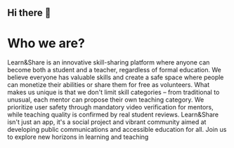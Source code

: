 ## Hi there 👋
# Who we are?
Learn&Share is an innovative skill-sharing platform where anyone can become both a student and a teacher, regardless of formal education. We believe everyone has valuable skills and create a safe space where people can monetize their abilities or share them for free as volunteers. What makes us unique is that we don't limit skill categories – from traditional to unusual, each mentor can propose their own teaching category. We prioritize user safety through mandatory video verification for mentors, while teaching quality is confirmed by real student reviews. Learn&Share isn't just an app, it's a social project and vibrant community aimed at developing public communications and accessible education for all. Join us to explore new horizons in learning and teaching

<!--

**Here are some ideas to get you started:**

🙋‍♀️ A short introduction - what is your organization all about?
🌈 Contribution guidelines - how can the community get involved?
👩‍💻 Useful resources - where can the community find your docs? Is there anything else the community should know?
🍿 Fun facts - what does your team eat for breakfast?
🧙 Remember, you can do mighty things with the power of [Markdown](https://docs.github.com/github/writing-on-github/getting-started-with-writing-and-formatting-on-github/basic-writing-and-formatting-syntax)
-->
